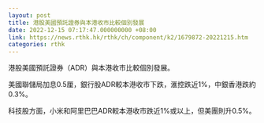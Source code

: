```yaml
---
layout: post
title: 港股美國預託證券與本港收市比較個別發展
date: 2022-12-15 07:17:47.000000000 +08:00
link: https://news.rthk.hk/rthk/ch/component/k2/1679872-20221215.htm
categories: rthk
---
```


港股美國預託證券（ADR）與本港收市比較個別發展。

美國聯儲局加息0.5厘，銀行股ADR較本港收市下跌，滙控跌近1%，中銀香港跌約0.3%。

科技股方面，小米和阿里巴巴ADR較本港收市跌近1%或以上，但美團則升0.5%。
